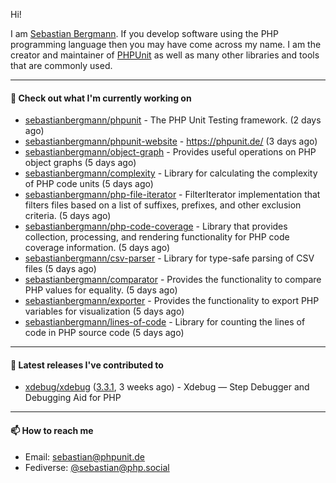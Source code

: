 Hi!

I am [Sebastian Bergmann](https://sebastian-bergmann.de/). If you develop software using the PHP programming language then you may have come across my name. I am the creator and maintainer of [PHPUnit](https://phpunit.de/) as well as many other libraries and tools that are commonly used.

---

#### 👷 Check out what I'm currently working on

- [sebastianbergmann/phpunit](https://github.com/sebastianbergmann/phpunit) - The PHP Unit Testing framework. (2 days ago)
- [sebastianbergmann/phpunit-website](https://github.com/sebastianbergmann/phpunit-website) - https://phpunit.de/ (3 days ago)
- [sebastianbergmann/object-graph](https://github.com/sebastianbergmann/object-graph) - Provides useful operations on PHP object graphs (5 days ago)
- [sebastianbergmann/complexity](https://github.com/sebastianbergmann/complexity) - Library for calculating the complexity of PHP code units (5 days ago)
- [sebastianbergmann/php-file-iterator](https://github.com/sebastianbergmann/php-file-iterator) - FilterIterator implementation that filters files based on a list of suffixes, prefixes, and other exclusion criteria. (5 days ago)
- [sebastianbergmann/php-code-coverage](https://github.com/sebastianbergmann/php-code-coverage) - Library that provides collection, processing, and rendering functionality for PHP code coverage information. (5 days ago)
- [sebastianbergmann/csv-parser](https://github.com/sebastianbergmann/csv-parser) - Library for type-safe parsing of CSV files (5 days ago)
- [sebastianbergmann/comparator](https://github.com/sebastianbergmann/comparator) - Provides the functionality to compare PHP values for equality. (5 days ago)
- [sebastianbergmann/exporter](https://github.com/sebastianbergmann/exporter) - Provides the functionality to export PHP variables for visualization (5 days ago)
- [sebastianbergmann/lines-of-code](https://github.com/sebastianbergmann/lines-of-code) - Library for counting the lines of code in PHP source code (5 days ago)

---

#### 🔭 Latest releases I've contributed to

- [xdebug/xdebug](https://github.com/xdebug/xdebug) ([3.3.1](https://github.com/xdebug/xdebug/releases/tag/3.3.1), 3 weeks ago) - Xdebug — Step Debugger and Debugging Aid for PHP

---

#### 📫 How to reach me

- Email: [sebastian@phpunit.de](mailto://sebastian@phpunit.de)
- Fediverse: [@sebastian@php.social](https://phpc.social/@sebastian)
